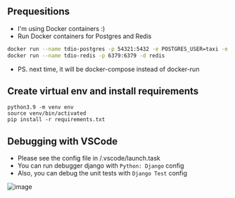 ## Prequesitions

- I'm using Docker containers :)
- Run Docker containers for Postgres and Redis

```bash
docker run --name tdio-postgres -p 54321:5432 -e POSTGRES_USER=taxi -e POSTGRES_DB=taxi -e POSTGRES_PASSWORD=taxi -d postgres
docker run --name tdio-redis -p 6379:6379 -d redis
```

- PS. next time, it will be docker-compose instead of docker-run

## Create virtual env and install requirements

```
python3.9 -m venv env
source venv/bin/activated
pip install -r requirements.txt
```

## Debugging with VSCode

- Please see the config file in /.vscode/launch.task
- You can run debugger django with `Python: Django` config
- Also, you can debug the unit tests with `Django Test` config

![image](https://user-images.githubusercontent.com/40058076/174108506-a9b4a6b5-5443-48ef-b840-126f75e08b3e.png)
